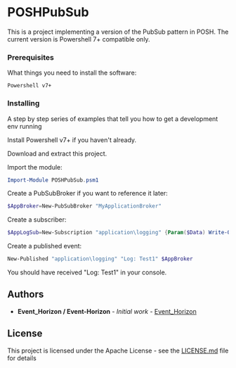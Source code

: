 # POSHPubSub

This is a project implementing a version of the PubSub pattern in POSH. The current version is Powershell 7+ compatible only.

### Prerequisites

What things you need to install the software:

```
Powershell v7+
```

### Installing

A step by step series of examples that tell you how to get a development env running

Install Powershell v7+ if you haven't already.

Download and extract this project.

Import the module:

```PowerShell
Import-Module POSHPubSub.psm1
```

Create a PubSubBroker if you want to reference it later:

```PowerShell
$AppBroker=New-PubSubBroker "MyApplicationBroker"
```

Create a subscriber:

```PowerShell
$AppLogSub=New-Subscription "application\logging" {Param($Data) Write-Output $Data} $AppBroker
```

Create a published event:

```PowerShell
New-Published "application\logging" "Log: Test1" $AppBroker
```

You should have received "Log: Test1" in your console.

## Authors

* **Event_Horizon / Event-Horizon** - *Initial work* - [Event_Horizon](https://github.com/Event_Horizon)

## License

This project is licensed under the Apache License - see the [LICENSE.md](LICENSE.md) file for details